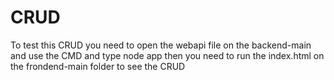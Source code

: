 # CRUD

To test this CRUD you need to open the webapi file on the backend-main and use the CMD and type node app
then you need to run the index.html on the frondend-main folder to see the CRUD
